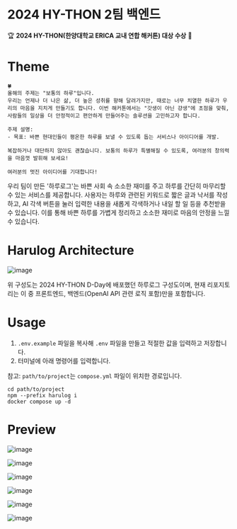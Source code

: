# 2024 HY-THON 2팀 백엔드

🏆 **2024 HY-THON(한양대학교 ERICA 교내 연합 해커톤) 대상 수상** 🥇

# Theme

```
🍀
올해의 주제는 "보통의 하루"입니다.
우리는 언제나 더 나은 삶, 더 높은 성취를 향해 달려가지만, 때로는 너무 치열한 하루가 우리의 마음을 지치게 만들기도 합니다. 이번 해커톤에서는 "갓생이 아닌 걍생"에 초점을 맞춰, 사람들의 일상을 더 안정적이고 편안하게 만들어주는 솔루션을 고민하고자 합니다.

주제 설명:
- 목표: 바쁜 현대인들이 평온한 하루를 보낼 수 있도록 돕는 서비스나 아이디어를 개발.

복잡하거나 대단하지 않아도 괜찮습니다. 보통의 하루가 특별해질 수 있도록, 여러분의 창의력을 마음껏 발휘해 보세요!

여러분의 멋진 아이디어를 기대합니다!
```

우리 팀이 만든 '하루로그'는 바쁜 사회 속 소소한 재미를 주고 하루를 간단히 마무리할 수 있는 서비스를 제공합니다.
사용자는 하루와 관련된 키워드로 짧은 글과 낙서를 작성하고, AI 각색 버튼을 눌러 입력한 내용을 새롭게 각색하거나 내일 할 일 등을 추천받을 수 있습니다.
이를 통해 바쁜 하루를 가볍게 정리하고 소소한 재미로 마음의 안정을 느낄 수 있습니다.

# Harulog Architecture

![image](https://github.com/user-attachments/assets/ffdbcbbc-fe82-4bc5-9a3c-f1645f161887)

위 구성도는 2024 HY-THON D-Day에 배포했던 하루로그 구성도이며,
현재 리포지토리는 이 중 프론트엔드, 백엔드(OpenAI API 관련 로직 포함)만을 포함합니다.

# Usage

1. `.env.example` 파일을 복사해 `.env` 파일을 만들고 적절한 값을 입력하고 저장합니다.
2. 터미널에 아래 명령어를 입력합니다.

참고: `path/to/project`는 `compose.yml` 파일이 위치한 경로입니다.

```
cd path/to/project
npm --prefix harulog i
docker compose up -d
```

# Preview

![image](https://github.com/user-attachments/assets/a9176166-5ee1-4adf-b423-a1166b47c687)

![image](https://github.com/user-attachments/assets/16c59a21-9a9f-427a-9219-2efd40cdaae4)

![image](https://github.com/user-attachments/assets/ec17c937-677a-4085-bfcb-0690f191c8ed)

![image](https://github.com/user-attachments/assets/fb2edec7-c247-41f4-8e2c-0735af6c8409)

![image](https://github.com/user-attachments/assets/34652f9c-a6cc-42a4-affc-b134f52e3eb6)

![image](https://github.com/user-attachments/assets/eb8a0fa7-68e0-4ccb-99f5-0b50e6f09273)
